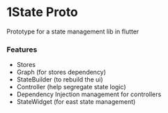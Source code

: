 # 1State Proto

Prototype for a state management lib in flutter

### Features

- Stores
- Graph (for stores dependency)
- StateBuilder (to rebuild the ui)
- Controller (help segregate state logic)
- Dependency Injection management for controllers
- StateWidget (for east state management)
